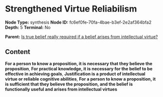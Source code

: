 # Strengthened Virtue Reliabilism

**Node Type:** synthesis
**Node ID:** fc6ef0fe-70fa-4bae-b3ef-2e2af364bfa2
**Depth:** 5
**Terminal:** No

**Parent:** [Is true belief really required if a belief arises from intellectual virtue?](is-true-belief-really-required-if-a-belief-arises-from-intellectual-virtue-antithesis-c8cfc978-964d-4e58-b8a4-1cfe18bc98b4.md)

## Content

**For a person to know a proposition, it is necessary that they believe the proposition**, **For practical knowledge, it is necessary for the belief to be effective in achieving goals**, **Justification is a product of intellectual virtue or reliable cognitive abilities**, **For a person to know a proposition, it is sufficient that they believe the proposition, and the belief is functionally useful and arises from intellectual virtues**
